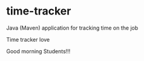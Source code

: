 # time-tracker
Java (Maven) application for tracking time on the job

Time tracker
love

Good morning Students!!!

